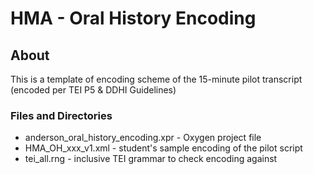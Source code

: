 # HMA - Oral History Encoding

## About
This is a template of encoding scheme of the 15-minute pilot transcript (encoded per TEI P5 & DDHI Guidelines)

### Files and Directories
* anderson_oral_history_encoding.xpr - Oxygen project file
* HMA_OH_xxx_v1.xml - student's sample encoding of the pilot script
* tei_all.rng - inclusive TEI grammar to check encoding against
